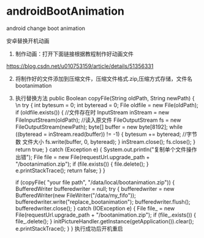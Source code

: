 # androidBootAnimation
android change boot animation

安卓替换开机动画

1. 制作动画：打开下面链接根据教程制作好动画文件

 https://blog.csdn.net/u010753159/article/details/51356331
 
2. 将制作好的文件添加到压缩文件，压缩文件格式.zip,压缩方式存储，文件名bootanimation

3. 执行替换方法
 public Boolean copyFile(String oldPath, String newPath) { \n
        try {
            int bytesum = 0;
            int byteread = 0;
            File oldfile = new File(oldPath);
            if (oldfile.exists()) { //文件存在时
                InputStream inStream = new FileInputStream(oldPath); //读入原文件
                FileOutputStream fs = new FileOutputStream(newPath);
                byte[] buffer = new byte[8192];
                while ((byteread = inStream.read(buffer)) != -1) {
                    bytesum += byteread; //字节数 文件大小
                    fs.write(buffer, 0, byteread);
                }
                inStream.close();
                fs.close();
            }
            return true;
        } catch (Exception e) {
            System.out.println("复制单个文件操作出错");
            File file = new File(requestUrl.upgrade_path
                    + "/bootanimation.zip");
            if (file.exists()) {
                file.delete();
            }
            e.printStackTrace();
            return false;
        }
    }
    
    
     if (copyFile( "your file path", "/data/local/bootanimation.zip")) {
                        BufferedWriter bufferedwriter = null;
                        try {
                            bufferedwriter = new BufferedWriter(new FileWriter("/data/my_fifo"));
                            bufferedwriter.write("replace_bootanimation");
                            bufferedwriter.flush();
                            bufferedwriter.close();
                        } catch (IOException e) {
                            File file_ = new File(requestUrl.upgrade_path
                                    + "/bootanimation.zip");
                            if (file_.exists()) {
                                file_.delete();
                            }
                            initPictureHandler.getInstance(getApplication()).clear();
                            e.printStackTrace();
                        }
                    }
  执行成功后开机重启
                    
